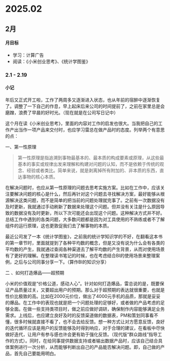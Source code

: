 # 2025.02

## 2月

#### 月目标
- 学习：计算广告
- 阅读：《小米创业思考》、《统计学图鉴》

### 2.1 - 2.19

#### 小记
年后又正式开工啦，工作了两周多又逐渐进入状态，也从年前的宿醉中逐渐恢复了。调整了一下自己的作息，早上起床后来公司的时间提前了，之前在家里总是会磨蹭，浪费了早晨的好时光。（现在就是在公司写日记中）

这个月在读《小米创业思考》，里面的内容对工作的启发也很大。当我把自己的工作产出当作一项产品来交付时，也应学习雷总在做产品时的态度。列举两个有意思的点：

一、第一性原理

> 第一性原理是指追溯到事物最基本的、最本质的构成要素或原理，从这些最基本的事实或规律出发来理解和构建对问题的认知，而不是依赖于传统的观念、经验或者类比。简单来说，就是剥离掉所有附加的、非本质的东西，直达事物的核心本质。

在解决问题时，也应从第一性原理的问题去思考实施方案。比如在工作中，应该关注要解决问题的核心是什么，然后再针对这个问题去寻找解决方案，最好能够从根源解决这类问题，而不是简单的把当前的问题处理就完事了。之前有一次数据没有及时更新，我就通过手动刷新了数据来处理这个问题。但并没有关注是什么原因导致的数据没有及时更新，所以下次可能还会出现这个问题。这种解决方式并不好。总结工作中遇到的各类问题，大多数问题都是因为对工具使用的不熟练或者不了解组件的运行原理，这也更敦促我们去了解事物的本质。

最近公司发了一本《统计学图鉴》，之前我的统计学知识学的不好，在翻看这本书的第一章节时，里面就提到了各种平均数的概念，但是又没有说为什么会有各类的平均数的产生，我就通过查阅各种渠道去了解平均数的产生背景，从而对使用场景有了更好的理解。在整理读书笔记的时候，也在考虑结合BI的使用场景来整理案例，之后与公司同事分享一下。（算作BI的知识分享）

二 、如何打造爆品——超预期

小米的价值观是“价格公道，感动人心”。针对如何打造爆品，雷总说的是，既要保证产品质量过关，又要超出用户的预期。那么对于超预期的表达就很重要，也就是性价比极致的高。比如在2000元价位，做出了4000元手机的品质，那就是妥妥的爆品。在工作中的表现也就是把一个问题处理的足够好，或者做的产品考虑的足够全面。在做一些支持类项目时，做之前应做好调研，确保制作内容能够满足业务需求。上线后，也应建立良好及时的反馈渠道做的数据表，PM和策划同事看不懂，很多时候就直接不看了，也不会去给反馈。想一种方式让对方愿意反馈，良好的迭代循环应该是用户的反馈能够及时得到响应，对于合理的建议，在看板中尽快做好迭代，让用户有参与感也许会更有助于强化反馈。（现代版“群众路线”指导工作的方式）。同时，在给同事提供数据支持或者输出数据产品时，应该自己结合具体案例进行一次分析，从而能够判断出自己的产品能否解决问题。即，自己做的产品，首先自己要能用明白。


